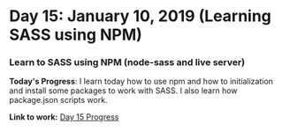 # Day 15: January 10, 2019 (Learning SASS using NPM)
### Learn to SASS using NPM (node-sass and live server)

**Today's Progress**: I learn today how to use npm and how to initialization and install some packages to work with SASS. I also learn how package.json scripts work. 

**Link to work:**
[Day 15 Progress](https://github.com/jamesmonsarvas/1-100DaysOfCode/blob/master/days/13/source/)